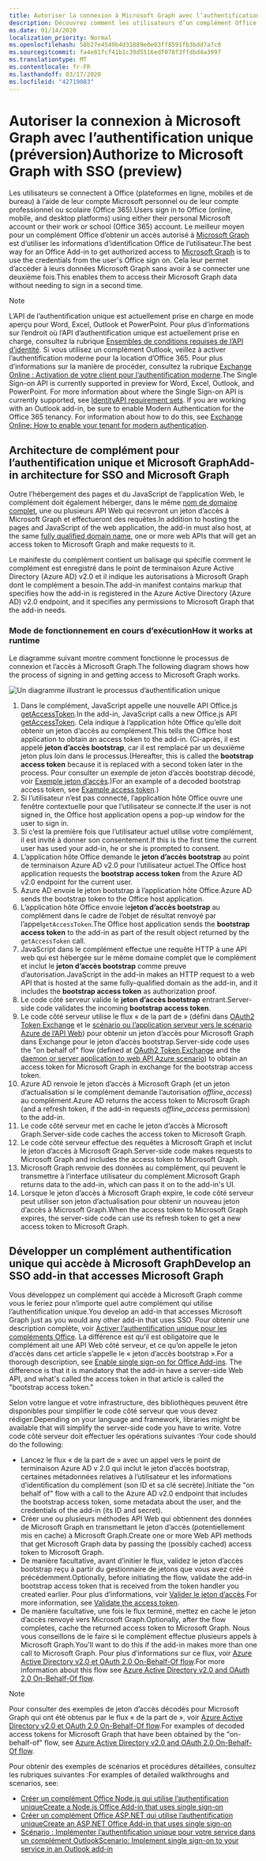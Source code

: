 ```yaml
---
title: Autoriser la connexion à Microsoft Graph avec l’authentification unique
description: Découvrez comment les utilisateurs d’un complément Office peuvent utiliser l’authentification unique (SSO) pour extraire des données de Microsoft Graph.
ms.date: 01/14/2020
localization_priority: Normal
ms.openlocfilehash: 58b27e4549b4d31889e0e03ff8591fb3bdd7a7c0
ms.sourcegitcommit: fa4e81fcf41b1c39d5516edf078f3ffdbd4a3997
ms.translationtype: MT
ms.contentlocale: fr-FR
ms.lasthandoff: 03/17/2020
ms.locfileid: "42719083"
---
```

# <a name="authorize-to-microsoft-graph-with-sso-preview"></a><span data-ttu-id="c8e4a-103">Autoriser la connexion à Microsoft Graph avec l’authentification unique (préversion)</span><span class="sxs-lookup"><span data-stu-id="c8e4a-103">Authorize to Microsoft Graph with SSO (preview)</span></span>

<span data-ttu-id="c8e4a-104">Les utilisateurs se connectent à Office (plateformes en ligne, mobiles et de bureau) à l’aide de leur compte Microsoft personnel ou de leur compte professionnel ou scolaire (Office 365).</span><span class="sxs-lookup"><span data-stu-id="c8e4a-104">Users sign in to Office (online, mobile, and desktop platforms) using either their personal Microsoft account or their work or school (Office 365) account.</span></span> <span data-ttu-id="c8e4a-105">Le meilleur moyen pour un complément Office d’obtenir un accès autorisé à [Microsoft Graph](https://developer.microsoft.com/graph/docs) est d’utiliser les informations d’identification Office de l’utilisateur.</span><span class="sxs-lookup"><span data-stu-id="c8e4a-105">The best way for an Office Add-in to get authorized access to [Microsoft Graph](https://developer.microsoft.com/graph/docs) is to use the credentials from the user's Office sign on.</span></span> <span data-ttu-id="c8e4a-106">Cela leur permet d’accéder à leurs données Microsoft Graph sans avoir à se connecter une deuxième fois.</span><span class="sxs-lookup"><span data-stu-id="c8e4a-106">This enables them to access their Microsoft Graph data without needing to sign in a second time.</span></span> 

> [!NOTE]
> <span data-ttu-id="c8e4a-p102">L’API de l’authentification unique est actuellement prise en charge en mode aperçu pour Word, Excel, Outlook et PowerPoint. Pour plus d’informations sur l’endroit où l’API d’authentification unique est actuellement prise en charge, consultez la rubrique [Ensembles de conditions requises de l’API d’identité](../reference/requirement-sets/identity-api-requirement-sets.md). Si vous utilisez un complément Outlook, veillez à activer l’authentification moderne pour la location d’Office 365. Pour plus d’informations sur la manière de procéder, consultez la rubrique [Exchange Online : Activation de votre client pour l’authentification moderne](https://social.technet.microsoft.com/wiki/contents/articles/32711.exchange-online-how-to-enable-your-tenant-for-modern-authentication.aspx).</span><span class="sxs-lookup"><span data-stu-id="c8e4a-p102">The Single Sign-on API is currently supported in preview for Word, Excel, Outlook, and PowerPoint. For more information about where the Single Sign-on API is currently supported, see [IdentityAPI requirement sets](../reference/requirement-sets/identity-api-requirement-sets.md). If you are working with an Outlook add-in, be sure to enable Modern Authentication for the Office 365 tenancy. For information about how to do this, see [Exchange Online: How to enable your tenant for modern authentication](https://social.technet.microsoft.com/wiki/contents/articles/32711.exchange-online-how-to-enable-your-tenant-for-modern-authentication.aspx).</span></span>

## <a name="add-in-architecture-for-sso-and-microsoft-graph"></a><span data-ttu-id="c8e4a-111">Architecture de complément pour l’authentification unique et Microsoft Graph</span><span class="sxs-lookup"><span data-stu-id="c8e4a-111">Add-in architecture for SSO and Microsoft Graph</span></span>

<span data-ttu-id="c8e4a-112">Outre l’hébergement des pages et du JavaScript de l’application Web, le complément doit également héberger, dans le même [nom de domaine complet](/windows/desktop/DNS/f-gly#_dns_fully_qualified_domain_name_fqdn__gly), une ou plusieurs API Web qui recevront un jeton d’accès à Microsoft Graph et effectueront des requêtes.</span><span class="sxs-lookup"><span data-stu-id="c8e4a-112">In addition to hosting the pages and JavaScript of the web application, the add-in must also host, at the same [fully qualified domain name](/windows/desktop/DNS/f-gly#_dns_fully_qualified_domain_name_fqdn__gly), one or more web APIs that will get an access token to Microsoft Graph and make requests to it.</span></span>

<span data-ttu-id="c8e4a-113">Le manifeste du complément contient un balisage qui spécifie comment le complément est enregistré dans le point de terminaison Azure Active Directory (Azure AD) v2.0 et il indique les autorisations à Microsoft Graph dont le complément a besoin.</span><span class="sxs-lookup"><span data-stu-id="c8e4a-113">The add-in manifest contains markup that specifies how the add-in is registered in the Azure Active Directory (Azure AD) v2.0 endpoint, and it specifies any permissions to Microsoft Graph that the add-in needs.</span></span>

### <a name="how-it-works-at-runtime"></a><span data-ttu-id="c8e4a-114">Mode de fonctionnement en cours d’exécution</span><span class="sxs-lookup"><span data-stu-id="c8e4a-114">How it works at runtime</span></span>

<span data-ttu-id="c8e4a-115">Le diagramme suivant montre comment fonctionne le processus de connexion et l’accès à Microsoft Graph.</span><span class="sxs-lookup"><span data-stu-id="c8e4a-115">The following diagram shows how the process of signing in and getting access to Microsoft Graph works.</span></span>

![Un diagramme illustrant le processus d’authentification unique](../images/sso-access-to-microsoft-graph.png)

1. <span data-ttu-id="c8e4a-117">Dans le complément, JavaScript appelle une nouvelle API Office.js [getAccessToken](/javascript/api/office-runtime/officeruntime.auth#getaccesstoken-options-).</span><span class="sxs-lookup"><span data-stu-id="c8e4a-117">In the add-in, JavaScript calls a new Office.js API [getAccessToken](/javascript/api/office-runtime/officeruntime.auth#getaccesstoken-options-).</span></span> <span data-ttu-id="c8e4a-118">Cela indique à l’application hôte Office qu’elle doit obtenir un jeton d’accès au complément.</span><span class="sxs-lookup"><span data-stu-id="c8e4a-118">This tells the Office host application to obtain an access token to the add-in.</span></span> <span data-ttu-id="c8e4a-119">(Ci-après, il est appelé **jeton d’accès bootstrap**, car il est remplacé par un deuxième jeton plus loin dans le processus.</span><span class="sxs-lookup"><span data-stu-id="c8e4a-119">(Hereafter, this is called the **bootstrap access token** because it is replaced with a second token later in the process.</span></span> <span data-ttu-id="c8e4a-120">Pour consulter un exemple de jeton d’accès bootstrap décodé, voir [Exemple jeton d’accès](sso-in-office-add-ins.md#example-access-token).)</span><span class="sxs-lookup"><span data-stu-id="c8e4a-120">For an example of a decoded bootstrap access token, see [Example access token](sso-in-office-add-ins.md#example-access-token).)</span></span>
2. <span data-ttu-id="c8e4a-121">Si l’utilisateur n’est pas connecté, l’application hôte Office ouvre une fenêtre contextuelle pour que l’utilisateur se connecte.</span><span class="sxs-lookup"><span data-stu-id="c8e4a-121">If the user is not signed in, the Office host application opens a pop-up window for the user to sign in.</span></span>
3. <span data-ttu-id="c8e4a-122">Si c’est la première fois que l’utilisateur actuel utilise votre complément, il est invité à donner son consentement.</span><span class="sxs-lookup"><span data-stu-id="c8e4a-122">If this is the first time the current user has used your add-in, he or she is prompted to consent.</span></span>
4. <span data-ttu-id="c8e4a-123">L’application hôte Office demande le **jeton d’accès bootstrap** au point de terminaison Azure AD v2.0 pour l’utilisateur actuel.</span><span class="sxs-lookup"><span data-stu-id="c8e4a-123">The Office host application requests the **bootstrap access token** from the Azure AD v2.0 endpoint for the current user.</span></span>
5. <span data-ttu-id="c8e4a-124">Azure AD envoie le jeton bootstrap à l’application hôte Office.</span><span class="sxs-lookup"><span data-stu-id="c8e4a-124">Azure AD sends the bootstrap token to the Office host application.</span></span>
6. <span data-ttu-id="c8e4a-125">L’application hôte Office envoie le**jeton d’accès bootstrap** au complément dans le cadre de l’objet de résultat renvoyé par l’appel`getAccessToken`.</span><span class="sxs-lookup"><span data-stu-id="c8e4a-125">The Office host application sends the **bootstrap access token** to the add-in as part of the result object returned by the `getAccessToken` call.</span></span>
7. <span data-ttu-id="c8e4a-126">JavaScript dans le complément effectue une requête HTTP à une API web qui est hébergée sur le même domaine complet que le complément et inclut le **jeton d’accès bootstrap** comme preuve d’autorisation.</span><span class="sxs-lookup"><span data-stu-id="c8e4a-126">JavaScript in the add-in makes an HTTP request to a web API that is hosted at the same fully-qualified domain as the add-in, and it includes the **bootstrap access token** as authorization proof.</span></span>
8. <span data-ttu-id="c8e4a-127">Le code côté serveur valide le **jeton d’accès bootstrap** entrant.</span><span class="sxs-lookup"><span data-stu-id="c8e4a-127">Server-side code validates the incoming **bootstrap access token**.</span></span>
9. <span data-ttu-id="c8e4a-128">Le code côté serveur utilise le flux « de la part de » (défini dans [OAuth2 Token Exchange](https://tools.ietf.org/html/draft-ietf-oauth-token-exchange-02) et le [scénario ou l’application serveur vers le scénario Azure de l’API Web](/azure/active-directory/develop/active-directory-authentication-scenarios)) pour obtenir un jeton d’accès pour Microsoft Graph dans Exchange pour le jeton d’accès bootstrap.</span><span class="sxs-lookup"><span data-stu-id="c8e4a-128">Server-side code uses the "on behalf of" flow (defined at [OAuth2 Token Exchange](https://tools.ietf.org/html/draft-ietf-oauth-token-exchange-02) and the [daemon or server application to web API Azure scenario](/azure/active-directory/develop/active-directory-authentication-scenarios)) to obtain an access token for Microsoft Graph in exchange for the bootstrap access token.</span></span>
10. <span data-ttu-id="c8e4a-129">Azure AD renvoie le jeton d’accès à Microsoft Graph (et un jeton d’actualisation si le complément demande l’autorisation *offline_access*) au complément.</span><span class="sxs-lookup"><span data-stu-id="c8e4a-129">Azure AD returns the access token to Microsoft Graph (and a refresh token, if the add-in requests *offline_access* permission) to the add-in.</span></span>
11. <span data-ttu-id="c8e4a-130">Le code côté serveur met en cache le jeton d’accès à Microsoft Graph.</span><span class="sxs-lookup"><span data-stu-id="c8e4a-130">Server-side code caches the access token to Microsoft Graph.</span></span>
12. <span data-ttu-id="c8e4a-131">Le code côté serveur effectue des requêtes à Microsoft Graph et inclut le jeton d’accès à Microsoft Graph.</span><span class="sxs-lookup"><span data-stu-id="c8e4a-131">Server-side code makes requests to Microsoft Graph and includes the access token to Microsoft Graph.</span></span>
13. <span data-ttu-id="c8e4a-132">Microsoft Graph renvoie des données au complément, qui peuvent le transmettre à l’interface utilisateur du complément.</span><span class="sxs-lookup"><span data-stu-id="c8e4a-132">Microsoft Graph returns data to the add-in, which can pass it on to the add-in's UI.</span></span>
14. <span data-ttu-id="c8e4a-133">Lorsque le jeton d’accès à Microsoft Graph expire, le code côté serveur peut utiliser son jeton d’actualisation pour obtenir un nouveau jeton d’accès à Microsoft Graph.</span><span class="sxs-lookup"><span data-stu-id="c8e4a-133">When the access token to Microsoft Graph expires, the server-side code can use its refresh token to get a new access token to Microsoft Graph.</span></span>

## <a name="develop-an-sso-add-in-that-accesses-microsoft-graph"></a><span data-ttu-id="c8e4a-134">Développer un complément authentification unique qui accède à Microsoft Graph</span><span class="sxs-lookup"><span data-stu-id="c8e4a-134">Develop an SSO add-in that accesses Microsoft Graph</span></span>

<span data-ttu-id="c8e4a-135">Vous développez un complément qui accède à Microsoft Graph comme vous le feriez pour n’importe quel autre complément qui utilise l’authentification unique.</span><span class="sxs-lookup"><span data-stu-id="c8e4a-135">You develop an add-in that accesses Microsoft Graph just as you would any other add-in that uses SSO.</span></span> <span data-ttu-id="c8e4a-136">Pour obtenir une description complète, voir [Activer l’authentification unique pour les compléments Office](../develop/sso-in-office-add-ins.md). La différence est qu’il est obligatoire que le complément ait une API Web côté serveur, et ce qu’on appelle le jeton d’accès dans cet article s’appelle le « jeton d’accès bootstrap ».</span><span class="sxs-lookup"><span data-stu-id="c8e4a-136">For a thorough description, see [Enable single sign-on for Office Add-ins](../develop/sso-in-office-add-ins.md). The difference is that it is mandatory that the add-in have a server-side Web API, and what's called the access token in that article is called the "bootstrap access token."</span></span>

<span data-ttu-id="c8e4a-137">Selon votre langue et votre infrastructure, des bibliothèques peuvent être disponibles pour simplifier le code côté serveur que vous devez rédiger.</span><span class="sxs-lookup"><span data-stu-id="c8e4a-137">Depending on your language and framework, libraries might be available that will simplify the server-side code you have to write.</span></span> <span data-ttu-id="c8e4a-138">Votre code côté serveur doit effectuer les opérations suivantes :</span><span class="sxs-lookup"><span data-stu-id="c8e4a-138">Your code should do the following:</span></span>

* <span data-ttu-id="c8e4a-139">Lancez le flux « de la part de » avec un appel vers le point de terminaison Azure AD v 2.0 qui inclut le jeton d’accès bootstrap, certaines métadonnées relatives à l’utilisateur et les informations d’identification du complément (son ID et sa clé secrète).</span><span class="sxs-lookup"><span data-stu-id="c8e4a-139">Initiate the "on behalf of" flow with a call to the Azure AD v2.0 endpoint that includes the bootstrap access token, some metadata about the user, and the credentials of the add-in (its ID and secret).</span></span>
* <span data-ttu-id="c8e4a-140">Créer une ou plusieurs méthodes API Web qui obtiennent des données de Microsoft Graph en transmettant le jeton d’accès (potentiellement mis en cache) à Microsoft Graph.</span><span class="sxs-lookup"><span data-stu-id="c8e4a-140">Create one or more Web API methods that get Microsoft Graph data by passing the (possibly cached) access token to Microsoft Graph.</span></span>
* <span data-ttu-id="c8e4a-141">De manière facultative, avant d’initier le flux, validez le jeton d’accès bootstrap reçu à partir du gestionnaire de jetons que vous avez créé précédemment.</span><span class="sxs-lookup"><span data-stu-id="c8e4a-141">Optionally, before initiating the flow, validate the add-in bootstrap access token that is received from the token handler you created earlier.</span></span> <span data-ttu-id="c8e4a-142">Pour plus d’informations, voir [Valider le jeton d’accès](sso-in-office-add-ins.md#validate-the-access-token).</span><span class="sxs-lookup"><span data-stu-id="c8e4a-142">For more information, see [Validate the access token](sso-in-office-add-ins.md#validate-the-access-token).</span></span> 
* <span data-ttu-id="c8e4a-143">De manière facultative, une fois le flux terminé, mettez en cache le jeton d’accès renvoyé vers Microsoft Graph.</span><span class="sxs-lookup"><span data-stu-id="c8e4a-143">Optionally, after the flow completes, cache the returned access token to Microsoft Graph.</span></span> <span data-ttu-id="c8e4a-144">Nous vous conseillons de le faire si le complément effectue plusieurs appels à Microsoft Graph.</span><span class="sxs-lookup"><span data-stu-id="c8e4a-144">You'll want to do this if the add-in makes more than one call to Microsoft Graph.</span></span> <span data-ttu-id="c8e4a-145">Pour plus d’informations sur ce flux, voir [Azure Active Directory v2.0 et OAuth 2.0 On-Behalf-Of flow](/azure/active-directory/develop/active-directory-v2-protocols-oauth-on-behalf-of).</span><span class="sxs-lookup"><span data-stu-id="c8e4a-145">For more information about this flow see [Azure Active Directory v2.0 and OAuth 2.0 On-Behalf-Of flow](/azure/active-directory/develop/active-directory-v2-protocols-oauth-on-behalf-of).</span></span>

> [!NOTE]
> <span data-ttu-id="c8e4a-146">Pour consulter des exemples de jeton d’accès décodés pour Microsoft Graph qui ont été obtenus par le flux « de la part de », voir [Azure Active Directory v2.0 et OAuth 2.0 On-Behalf-Of flow](/azure/active-directory/develop/active-directory-v2-protocols-oauth-on-behalf-of).</span><span class="sxs-lookup"><span data-stu-id="c8e4a-146">For examples of decoded access tokens for Microsoft Graph that have been obtained by the "on-behalf-of" flow, see [Azure Active Directory v2.0 and OAuth 2.0 On-Behalf-Of flow](/azure/active-directory/develop/active-directory-v2-protocols-oauth-on-behalf-of).</span></span>

<span data-ttu-id="c8e4a-147">Pour obtenir des exemples de scénarios et procédures détaillées, consultez les rubriques suivantes :</span><span class="sxs-lookup"><span data-stu-id="c8e4a-147">For examples of detailed walkthroughs and scenarios, see:</span></span>

* [<span data-ttu-id="c8e4a-148">Créer un complément Office Node.js qui utilise l’authentification unique</span><span class="sxs-lookup"><span data-stu-id="c8e4a-148">Create a Node.js Office Add-in that uses single sign-on</span></span>](create-sso-office-add-ins-nodejs.md)
* [<span data-ttu-id="c8e4a-149">Créer un complément Office ASP.NET qui utilise l’authentification unique</span><span class="sxs-lookup"><span data-stu-id="c8e4a-149">Create an ASP.NET Office Add-in that uses single sign-on</span></span>](create-sso-office-add-ins-aspnet.md)
* [<span data-ttu-id="c8e4a-150">Scénario : Implémenter l’authentification unique pour votre service dans un complément Outlook</span><span class="sxs-lookup"><span data-stu-id="c8e4a-150">Scenario: Implement single sign-on to your service in an Outlook add-in</span></span>](../outlook/implement-sso-in-outlook-add-in.md)
